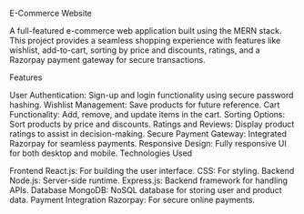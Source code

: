 E-Commerce Website

A full-featured e-commerce web application built using the MERN stack. This project provides a seamless shopping experience with features like wishlist, add-to-cart, sorting by price and discounts, ratings, and a Razorpay payment gateway for secure transactions.

Features

User Authentication:
Sign-up and login functionality using secure password hashing.
Wishlist Management:
Save products for future reference.
Cart Functionality:
Add, remove, and update items in the cart.
Sorting Options:
Sort products by price and discounts.
Ratings and Reviews:
Display product ratings to assist in decision-making.
Secure Payment Gateway:
Integrated Razorpay for seamless payments.
Responsive Design:
Fully responsive UI for both desktop and mobile.
Technologies Used

Frontend
React.js: For building the user interface.
CSS: For styling.
Backend
Node.js: Server-side runtime.
Express.js: Backend framework for handling APIs.
Database
MongoDB: NoSQL database for storing user and product data.
Payment Integration
Razorpay: For secure online payments.
